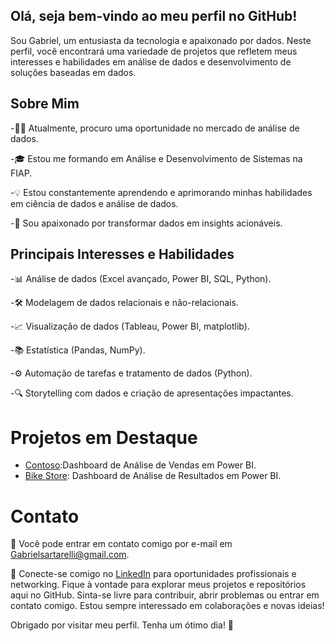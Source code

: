 
## Olá, seja bem-vindo ao meu perfil no GitHub!
Sou Gabriel, um entusiasta da tecnologia e apaixonado por dados. Neste perfil, você encontrará uma variedade de projetos que refletem meus interesses e habilidades em análise de dados e desenvolvimento de soluções baseadas em dados.

## Sobre Mim
-👨‍💻 Atualmente, procuro uma oportunidade no mercado de análise de dados.

-🎓 Estou me formando em Análise e Desenvolvimento de Sistemas na FIAP.

-💡 Estou constantemente aprendendo e aprimorando minhas habilidades em ciência de dados e análise de dados.

-🌱 Sou apaixonado por transformar dados em insights acionáveis.

## Principais Interesses e Habilidades
-📊 Análise de dados (Excel avançado, Power BI, SQL, Python).

-🛠️ Modelagem de dados relacionais e não-relacionais.

-📈 Visualização de dados (Tableau, Power BI, matplotlib).

-📚  Estatística (Pandas, NumPy).

-⚙️ Automação de tarefas e tratamento de dados (Python).

-🔍 Storytelling com dados e criação de apresentações impactantes.
  

# Projetos em Destaque
- [Contoso](https://github.com/Sartarelli011/Contoso):Dashboard de Análise de Vendas em Power BI.
- [Bike Store](https://github.com/Sartarelli011/Bike-Store): Dashboard de Análise de Resultados em Power BI.


# Contato
📧 Você pode entrar em contato comigo por e-mail em Gabrielsartarelli@gmail.com.

💼 Conecte-se comigo no [LinkedIn](https://www.linkedin.com/in/sartarelli/) para oportunidades profissionais e networking.
Fique à vontade para explorar meus projetos e repositórios aqui no GitHub. Sinta-se livre para contribuir, abrir problemas ou entrar em contato comigo.
Estou sempre interessado em colaborações e novas ideias!

Obrigado por visitar meu perfil. Tenha um ótimo dia! 🌟
